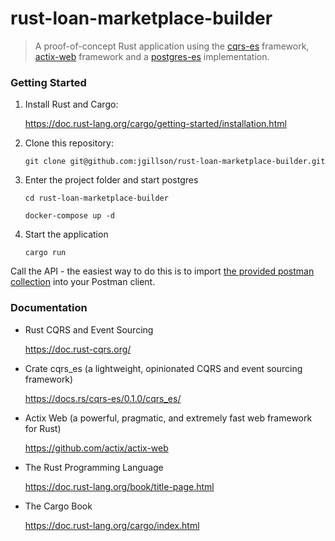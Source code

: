 # rust-loan-marketplace-builder

> A proof-of-concept Rust application using the [cqrs-es](https://github.com/serverlesstechnology/cqrs) framework,
> [actix-web](https://github.com/actix/actix-web) framework and a [postgres-es](https://docs.rs/postgres-es/0.1.0/postgres_es/) implementation.

### Getting Started

1.  Install Rust and Cargo:

    https://doc.rust-lang.org/cargo/getting-started/installation.html


2.  Clone this repository:
 
    `git clone git@github.com:jgillson/rust-loan-marketplace-builder.git`


3.  Enter the project folder and start postgres

    `cd rust-loan-marketplace-builder`

    `docker-compose up -d`


4. Start the application

    `cargo run`


Call the API - the easiest way to do this is to import
[the provided postman collection](rust-loan-marketplace-builder.postman_collection.json) into your Postman client.

### Documentation

- Rust CQRS and Event Sourcing

  https://doc.rust-cqrs.org/

- Crate cqrs_es (a lightweight, opinionated CQRS and event sourcing framework)

  https://docs.rs/cqrs-es/0.1.0/cqrs_es/

- Actix Web (a powerful, pragmatic, and extremely fast web framework for Rust)

  https://github.com/actix/actix-web

- The Rust Programming Language
  
  https://doc.rust-lang.org/book/title-page.html

- The Cargo Book

  https://doc.rust-lang.org/cargo/index.html